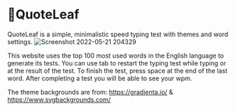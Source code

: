 # 🍃QuoteLeaf
QuoteLeaf is a simple, minimalistic speed typing test with themes and word settings.
![Screenshot 2022-05-21 204329](https://user-images.githubusercontent.com/97550617/169665197-90c2f7be-3101-480b-b4b8-fe595f1c9d55.png)

This website uses the top 100 most used words in the English language to generate its tests.
You can use tab to restart the typing test while typing or at the result of the test. To finish the test, press space at the end of the last word. After completing a test you will be able to see your wpm.

The theme backgrounds are from:
https://gradienta.io/ & https://www.svgbackgrounds.com/

